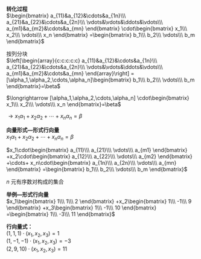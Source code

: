 **转化过程**    
 $\begin{bmatrix}    
a_{11}&a_{12}&\cdots&a_{1n}\\\     
a_{21}&a_{22}&\cdots&a_{2n}\\\     
\vdots&\vdots&\ddots&\vdots\\\     
a_{m1}&a_{m2}&\cdots&a_{mn}    
\end{bmatrix}    
\cdot\begin{bmatrix}    
x_1\\\ x_2\\\ \vdots\\\ x_n    
\end{bmatrix}    
=\begin{bmatrix}    
b_1\\\ b_2\\\ \vdots\\\ b_m    
\end{bmatrix}$     
    
按列分块    
 $\left[\begin{array}{c:c:c:c:c}    
a_{11}&a_{12}&\cdots&a_{1n}\\\     
a_{21}&a_{22}&\cdots&a_{2n}\\\     
\vdots&\vdots&\ddots&\vdots\\\     
a_{m1}&a_{m2}&\cdots&a_{mn}    
\end{array}\right]    
=[\alpha_1,\alpha_2,\cdots,\alpha_n]\begin{bmatrix}    
b_1\\\ b_2\\\ \vdots\\\ b_m    
\end{bmatrix}=\beta$     
    
 $\longrightarrow    
[\alpha_1,\alpha_2,\cdots,\alpha_n]    
\cdot\begin{bmatrix}    
x_1\\\ x_2\\\ \vdots\\\ x_n    
\end{bmatrix}=\beta$     
    
 $\longrightarrow    
x_1\alpha_1+x_2\alpha_2+\cdots+x_n\alpha_n    
=\beta$     
    
**向量形式—形式行向量**    
 $x_1\alpha_1+x_2\alpha_2+\cdots+x_n\alpha_n    
=\beta$     
    
 $x_1\cdot\begin{bmatrix}    
a_{11}\\\ a_{21}\\\ \vdots\\\ a_{m1}    
\end{bmatrix}    
+x_2\cdot\begin{bmatrix}    
a_{12}\\\ a_{22}\\\ \vdots\\\ a_{m2}    
\end{bmatrix}    
+\cdots+    
x_n\cdot\begin{bmatrix}    
a_{1n}\\\ a_{2n}\\\ \vdots\\\ a_{mn}    
\end{bmatrix}    
=\begin{bmatrix}    
b_1\\\ b_2\\\ \vdots\\\ b_m    
\end{bmatrix}$     
    
 $n$ 元有序数对构成的集合    
    
**举例—形式行向量**    
 $x_1\begin{bmatrix}    
1\\\ 1\\\ 2    
\end{bmatrix}    
+x_2\begin{bmatrix}    
1\\\ -1\\\ 9    
\end{bmatrix}    
+x_3\begin{bmatrix}    
1\\\ -1\\\ 10    
\end{bmatrix}    
=\begin{bmatrix}    
1\\\ -3\\\ 11    
\end{bmatrix}$     
    
**行向量式：**    
 $(1,1,1)\cdot(x_1,x_2,x_3)=1$     
 $(1,-1,-1)\cdot(x_1,x_2,x_3)=-3$     
 $(2,9,10)\cdot(x_1,x_2,x_3)=11$     
